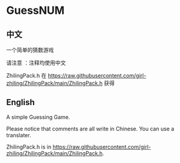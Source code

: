 # GuessNUM
## 中文
一个简单的猜数游戏

请注意 ：注释均使用中文

ZhilingPack.h 在 https://raw.githubusercontent.com/girl-zhiling/ZhilingPack/main/ZhilingPack.h 获得
## English
A simple Guessing Game.

Please notice that comments are all write in Chinese. You can use a translater.

ZhilingPack.h is in https://raw.githubusercontent.com/girl-zhiling/ZhilingPack/main/ZhilingPack.h.

